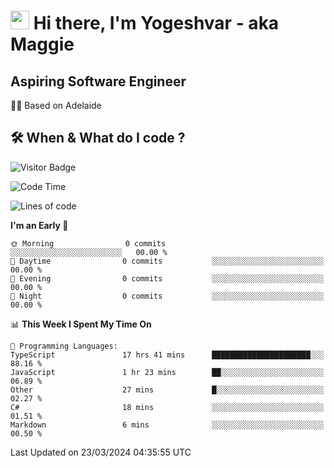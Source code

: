 <h1><img src="https://emojis.slackmojis.com/emojis/images/1531849430/4246/blob-sunglasses.gif?1531849430" width="30"/> Hi there, I'm Yogeshvar - aka Maggie</h1>

## Aspiring Software Engineer
🏂🏻  Based on Adelaide 

## 🛠 When & What do I code ?  

![Visitor Badge](https://visitor-badge.feriirawann.repl.co?username=yogeshvar&repo=yogeshvar&label=Visitors&style=plastic&color=%23457BFF&contentType=svg)

<!--START_SECTION:waka-->
![Code Time](http://img.shields.io/badge/Code%20Time-2%2C775%20hrs%2026%20mins-blue)

![Lines of code](https://img.shields.io/badge/From%20Hello%20World%20I%27ve%20Written-0%20lines%20of%20code-blue)

**I'm an Early 🐤** 

```text
🌞 Morning                0 commits           ░░░░░░░░░░░░░░░░░░░░░░░░░   00.00 % 
🌆 Daytime                0 commits           ░░░░░░░░░░░░░░░░░░░░░░░░░   00.00 % 
🌃 Evening                0 commits           ░░░░░░░░░░░░░░░░░░░░░░░░░   00.00 % 
🌙 Night                  0 commits           ░░░░░░░░░░░░░░░░░░░░░░░░░   00.00 % 
```


📊 **This Week I Spent My Time On** 

```text
💬 Programming Languages: 
TypeScript               17 hrs 41 mins      ██████████████████████░░░   88.16 % 
JavaScript               1 hr 23 mins        ██░░░░░░░░░░░░░░░░░░░░░░░   06.89 % 
Other                    27 mins             █░░░░░░░░░░░░░░░░░░░░░░░░   02.27 % 
C#                       18 mins             ░░░░░░░░░░░░░░░░░░░░░░░░░   01.51 % 
Markdown                 6 mins              ░░░░░░░░░░░░░░░░░░░░░░░░░   00.50 % 
```


 Last Updated on 23/03/2024 04:35:55 UTC
<!--END_SECTION:waka-->
